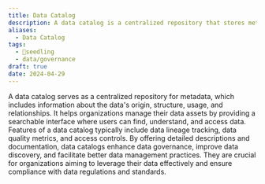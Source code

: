 ```yaml
---
title: Data Catalog
description: A data catalog is a centralized repository that stores metadata and information about the data assets within an organization, facilitating data discovery, governance, and collaboration among data users.
aliases:
  - Data Catalog
tags:
  - 🌱seedling
  - data/governance
draft: true
date: 2024-04-29
---
```


A data catalog serves as a centralized repository for metadata, which includes information about the data's origin, structure, usage, and relationships. It helps organizations manage their data assets by providing a searchable interface where users can find, understand, and access data. Features of a data catalog typically include data lineage tracking, data quality metrics, and access controls. By offering detailed descriptions and documentation, data catalogs enhance data governance, improve data discovery, and facilitate better data management practices. They are crucial for organizations aiming to leverage their data effectively and ensure compliance with data regulations and standards.